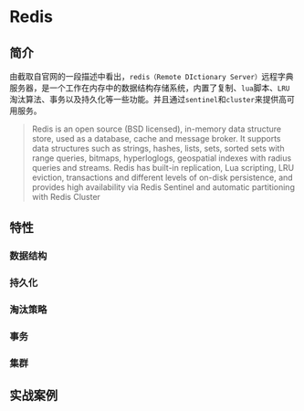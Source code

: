 # Redis																														

## 简介



​		由截取自官网的一段描述中看出，`redis（Remote DIctionary Server）`远程字典服务器，是一个工作在内存中的数据结构存储系统，内置了复制、`lua`脚本、`LRU`淘汰算法、事务以及持久化等一些功能。并且通过`sentinel`和`cluster`来提供高可用服务。



> Redis is an open source (BSD licensed), in-memory data structure store, used as a database, cache and message broker. It supports data structures such as strings, hashes, lists, sets, sorted sets with range queries, bitmaps, hyperloglogs, geospatial indexes with radius queries and streams. Redis has built-in replication, Lua scripting, LRU eviction, transactions and different levels of on-disk persistence, and provides high availability via Redis Sentinel and automatic partitioning with Redis Cluster



## 特性

### 数据结构

### 持久化

### 淘汰策略

### 事务

### 集群

## 实战案例

